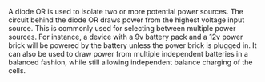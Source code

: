 
A diode OR is used to isolate two or more potential power sources. The circuit behind the diode OR draws power from the highest voltage input source.
This is commonly used for selecting between multiple power sources. For instance, a device with a 9v battery pack and a 12v power brick will be powered by the battery unless the power brick is plugged in. It can also be used to draw power from multiple independent batteries in a balanced fashion, while still allowing independent balance charging of the cells.
